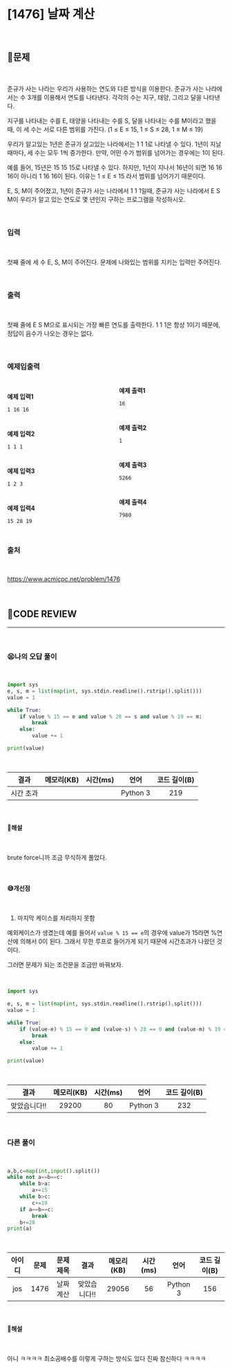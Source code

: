 # [1476] 날짜 계산

<br/>

## **📝문제**

<br/>

준규가 사는 나라는 우리가 사용하는 연도와 다른 방식을 이용한다. 준규가 사는 나라에서는 수 3개를 이용해서 연도를 나타낸다. 각각의 수는 지구, 태양, 그리고 달을 나타낸다.

지구를 나타내는 수를 E, 태양을 나타내는 수를 S, 달을 나타내는 수를 M이라고 했을 때, 이 세 수는 서로 다른 범위를 가진다. (1 ≤ E ≤ 15, 1 ≤ S ≤ 28, 1 ≤ M ≤ 19)

우리가 알고있는 1년은 준규가 살고있는 나라에서는 1 1 1로 나타낼 수 있다. 1년이 지날 때마다, 세 수는 모두 1씩 증가한다. 만약, 어떤 수가 범위를 넘어가는 경우에는 1이 된다.

예를 들어, 15년은 15 15 15로 나타낼 수 있다. 하지만, 1년이 지나서 16년이 되면 16 16 16이 아니라 1 16 16이 된다. 이유는 1 ≤ E ≤ 15 라서 범위를 넘어가기 때문이다.

E, S, M이 주어졌고, 1년이 준규가 사는 나라에서 1 1 1일때, 준규가 사는 나라에서 E S M이 우리가 알고 있는 연도로 몇 년인지 구하는 프로그램을 작성하시오.

<br/>

### **입력**

<br/>

첫째 줄에 세 수 E, S, M이 주어진다. 문제에 나와있는 범위를 지키는 입력만 주어진다.

<br/>

### **출력**

<br/>

첫째 줄에 E S M으로 표시되는 가장 빠른 연도를 출력한다. 1 1 1은 항상 1이기 때문에, 정답이 음수가 나오는 경우는 없다.

<br/>

### **예제입출력**

<br/>

<div style="column-count:2; ">
  <div>

**예제 입력1**

```
1 16 16
```

  </div>
  <div>

**예제 출력1**

```
16
```

  </div>
</div>

<br/>

<div style="column-count:2; ">
  <div>

**예제 입력2**

```
1 1 1
```

  </div>
  <div>

**예제 출력2**

```
1
```

  </div>
</div>

<br/>

<div style="column-count:2; ">
  <div>

**예제 입력3**

```
1 2 3
```

  </div>
  <div>

**예제 출력3**

```
5266
```

  </div>
</div>

<br/>

<div style="column-count:2; ">
  <div>

**예제 입력4**

```
15 28 19
```

  </div>
  <div>

**예제 출력4**

```
7980
```

  </div>
</div>

<br/>

### **출처**

<br/>

https://www.acmicpc.net/problem/1476

<br/>

## **🧐CODE REVIEW**
***

<br/>

### **😫나의 오답 풀이**

<br/>

```python
import sys
e, s, m = list(map(int, sys.stdin.readline().rstrip().split()))
value = 1

while True:
    if value % 15 == e and value % 28 == s and value % 19 == m:
        break
    else:
        value += 1

print(value)
```

<br/>

결과	| 메모리(KB) |	시간(ms) |	언어 |	코드 길이(B)
:----:|:-----:|:-----:|:-----:|:--------:
시간 초과 | | |			Python 3 |	219

<br/>

#### **📝해설**

<br/>

brute force니까 조금 무식하게 풀었다.

<br/>

#### **😅개선점**

<br/>

1. 마지막 케이스를 처리하지 못함

예외케이스가 생겼는데 예를 들어서 `value % 15 == e`의 경우에 value가 15라면 %연산에 의해서 0이 된다. 그래서 무한 루프로 들어가게 되기 때문에 시간초과가 나왔던 것이다.

그러면 문제가 되는 조건문을 조금만 바꿔보자.

<br/>

```python
import sys

e, s, m = list(map(int, sys.stdin.readline().rstrip().split()))
value = 1

while True:
    if (value-e) % 15 == 0 and (value-s) % 28 == 0 and (value-m) % 19 == 0:
        break
    else:
        value += 1

print(value)
```

<br/>

결과	| 메모리(KB) |	시간(ms) |	언어 |	코드 길이(B)
:----:|:-----:|:-----:|:-----:|:--------:
맞았습니다!! |	29200 |	80 |	Python 3 | 232

<br/>

### **다른 풀이**

<br/>

```python
a,b,c=map(int,input().split())
while not a==b==c:
    while b>a:
        a+=15
    while b>c:
        c+=19
    if a==b==c:
        break
    b+=28
print(a)
```

<br/>

아이디 |	문제	| 문제 제목 |	결과	| 메모리(KB) |	시간(ms) |	언어 |	코드 길이(B) 
:-----:|:-----:|:---------:|:-----:|:-----:|:-----:|:----:|:--------:
jos |	1476 |	날짜 계산 |	맞았습니다!! |	29056 |	56 |	Python 3 |	156

<br/>

#### **📝해설**

<br/>

아니 ㅋㅋㅋㅋ 최소공배수를 이렇게 구하는 방식도 있다 진짜 참신하다 ㅋㅋㅋㅋ

<br/>